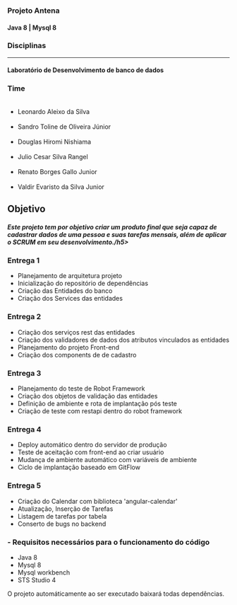 <h3> Projeto Antena </h3>
<h4> Java 8 | Mysql 8 </h4>

<h3>Disciplinas</h3>
<hr>
<h4> Laboratório de Desenvolvimento de banco de dados </h4>

<h3> Time </h3>
<ul>
<br>
<li> Leonardo Aleixo da Silva </li>
<br>
<li> Sandro Toline de Oliveira Júnior </li>
<br>
<li> Douglas Hiromi Nishiama </li>
<br>
<li> Julio Cesar Silva Rangel </li>
<br>
<li> Renato Borges Gallo Junior </li>
<br>
<li> Valdir Evaristo da Silva Junior</li>
</ul>
<h2> Objetivo </h2>
<h5> Este projeto tem por objetivo criar um produto final que seja capaz de 
cadastrar dados de uma pessoa e suas tarefas mensais, além de aplicar o SCRUM em seu desenvolvimento./h5>
 
 <h3> Entrega 1 </h3>
 <ul>
 <li> Planejamento de arquitetura projeto</li>
 <li> Inicialização do repositório de dependências</li>
 <li> Criação das Entidades do banco</li>
 <li> Criação dos Services das entidades </li>
</ul>

 <h3> Entrega 2 </h3>
 <ul>
 <li> Criação dos serviços rest das entidades</li>
 <li> Criação dos validadores de dados dos atributos vinculados as entidades</li>
 <li> Planejamento do projeto Front-end </li>
 <li> Criação dos components de de cadastro</li>
</ul>

<h3> Entrega 3 </h3>
 <ul>
 <li> Planejamento do teste de Robot Framework</li>
 <li> Criação dos objetos de validação das entidades</li>
 <li> Definição de ambiente e rota de implantação pós teste </li>
 <li> Criação de teste com restapi dentro do robot framework </li>
</ul>

<h3> Entrega 4 </h3>
 <ul>
 <li> Deploy automático dentro do servidor de produção </li>
 <li> Teste de aceitação com front-end ao criar usuário </li>
 <li> Mudança de ambiente automático com variáveis de ambiente </li>
 <li> Ciclo de implantação baseado em GitFlow </li>
</ul>


<h3> Entrega 5 </h3>
 <ul>
 <li> Criação do Calendar com biblioteca 'angular-calendar' </li>
 <li> Atualização, Inserção de Tarefas </li>
 <li> Listagem de tarefas por tabela </li>
 <li> Conserto de bugs no backend </li>
</ul>


<h3>- Requisitos necessários para o funcionamento do código </h3>

<ul>
  <li> Java 8 </li>
  <li> Mysql 8 </li>
  <li> Mysql workbench </li>
  <li> STS Studio 4 </li>
</ul>

O projeto automáticamente ao ser executado baixará todas dependências.
